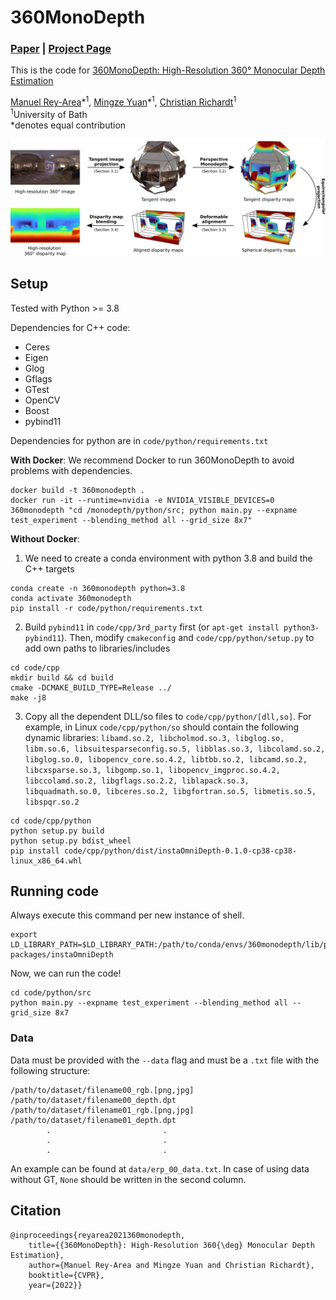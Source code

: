 # 360MonoDepth
### [Paper](https://arxiv.org/abs/2111.15669) | [Project Page](https://manurare.github.io/360monodepth/)

This is the code for [360MonoDepth: High-Resolution 360° Monocular Depth Estimation](https://arxiv.org/abs/2111.15669)
 
 [Manuel Rey-Area](https://manurare.github.io/)\*<sup>1</sup>,
 [Mingze Yuan](https://yuanmingze.github.io/)\*<sup>1</sup>,
 [Christian Richardt](https://richardt.name/)<sup>1</sup> <br>
 <sup>1</sup>University of Bath  
  \*denotes equal contribution  

<img src='/doc/images/pipeline.jpg'/>

## Setup

Tested with Python >= 3.8


Dependencies for C++ code:
 * Ceres
 * Eigen
 * Glog
 * Gflags
 * GTest
 * OpenCV
 * Boost
 * pybind11

Dependencies for python are in ```code/python/requirements.txt```


__With Docker__: We recommend Docker to run 360MonoDepth to avoid problems with dependencies.
```
docker build -t 360monodepth .
docker run -it --runtime=nvidia -e NVIDIA_VISIBLE_DEVICES=0 360monodepth "cd /monodepth/python/src; python main.py --expname test_experiment --blending_method all --grid_size 8x7"
```

__Without Docker__: 
1. We need to create a conda environment with python 3.8 and build the C++ targets

 
```
conda create -n 360monodepth python=3.8
conda activate 360monodepth
pip install -r code/python/requirements.txt
```

2. Build ```pybind11``` in ```code/cpp/3rd_party``` first (or ```apt-get install python3-pybind11```). Then, modify ```cmakeconfig``` and ```code/cpp/python/setup.py``` to add own paths to libraries/includes

```
cd code/cpp
mkdir build && cd build
cmake -DCMAKE_BUILD_TYPE=Release ../
make -j8
```
3. Copy all the dependent DLL/so files to ```code/cpp/python/[dll,so]```. For example, in Linux ```code/cpp/python/so``` should contain the following dynamic libraries: ```libamd.so.2, libcholmod.so.3, libglog.so, libm.so.6, libsuitesparseconfig.so.5, libblas.so.3, libcolamd.so.2, libglog.so.0, libopencv_core.so.4.2, libtbb.so.2, libcamd.so.2, libcxsparse.so.3, libgomp.so.1, libopencv_imgproc.so.4.2, libccolamd.so.2, libgflags.so.2.2, liblapack.so.3, libquadmath.so.0, libceres.so.2, libgfortran.so.5, libmetis.so.5, libspqr.so.2```

```
cd code/cpp/python
python setup.py build
python setup.py bdist_wheel
pip install code/cpp/python/dist/instaOmniDepth-0.1.0-cp38-cp38-linux_x86_64.whl
```

## Running code
Always execute this command per new instance of shell. 

```
export LD_LIBRARY_PATH=$LD_LIBRARY_PATH:/path/to/conda/envs/360monodepth/lib/python3.8/site-packages/instaOmniDepth
```

Now, we can run the code!

```
cd code/python/src
python main.py --expname test_experiment --blending_method all --grid_size 8x7
```

### Data
Data must be provided with the ```--data``` flag and must be a ```.txt``` file with the following structure:

```
/path/to/dataset/filename00_rgb.[png,jpg] /path/to/dataset/filename00_depth.dpt
/path/to/dataset/filename01_rgb.[png,jpg] /path/to/dataset/filename01_depth.dpt
		.				          .
		.				          .
		.				          .
```
An example can be found at ```data/erp_00_data.txt```.
In case of using data without GT, ```None``` should be written in the second column. 
## Citation

```
@inproceedings{reyarea2021360monodepth,
	title={{360MonoDepth}: High-Resolution 360{\deg} Monocular Depth Estimation},
	author={Manuel Rey-Area and Mingze Yuan and Christian Richardt},
	booktitle={CVPR},
	year={2022}}
```
